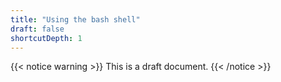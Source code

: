 ```yaml
---
title: "Using the bash shell"
draft: false
shortcutDepth: 1
---
```


{{< notice warning >}}
This is a draft document.
{{< /notice >}}
